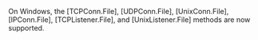 On Windows, the [TCPConn.File], [UDPConn.File], [UnixConn.File],
[IPConn.File], [TCPListener.File], and [UnixListener.File]
methods are now supported.